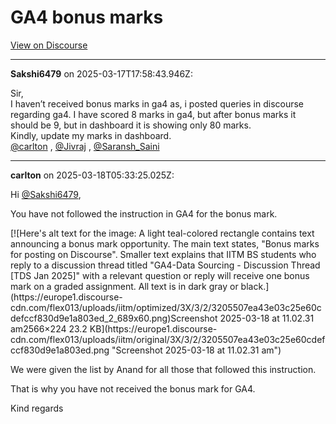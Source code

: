 # GA4 bonus marks

[View on Discourse](https://discourse.onlinedegree.iitm.ac.in/t/ga4-bonus-marks/170309)

---
**Sakshi6479** on 2025-03-17T17:58:43.946Z:

Sir,  
I haven’t received bonus marks in ga4 as, i posted queries in discourse
regarding ga4. I have scored 8 marks in ga4, but after bonus marks it should
be 9, but in dashboard it is showing only 80 marks.  
Kindly, update my marks in dashboard.  
[@carlton](/u/carlton) , [@Jivraj](/u/jivraj) ,
[@Saransh_Saini](/u/saransh_saini)



---
**carlton** on 2025-03-18T05:33:25.025Z:

Hi [@Sakshi6479](/u/sakshi6479),

You have not followed the instruction in GA4 for the bonus mark.

[![Here's alt text for the image: A light teal-colored rectangle contains text
announcing a bonus mark opportunity. The main text states, "Bonus marks for
posting on Discourse". Smaller text explains that IITM BS students who reply
to a discussion thread titled "GA4-Data Sourcing - Discussion Thread [TDS Jan
2025]" with a relevant question or reply will receive one bonus mark on a
graded assignment. All text is in dark gray or
black.](https://europe1.discourse-
cdn.com/flex013/uploads/iitm/optimized/3X/3/2/3205507ea43e03c25e60cdefccf830d9e1a803ed_2_689x60.png)Screenshot
2025-03-18 at 11.02.31 am2566×224 23.2 KB](https://europe1.discourse-
cdn.com/flex013/uploads/iitm/original/3X/3/2/3205507ea43e03c25e60cdefccf830d9e1a803ed.png
"Screenshot 2025-03-18 at 11.02.31 am")

We were given the list by Anand for all those that followed this instruction.

That is why you have not received the bonus mark for GA4.

Kind regards



